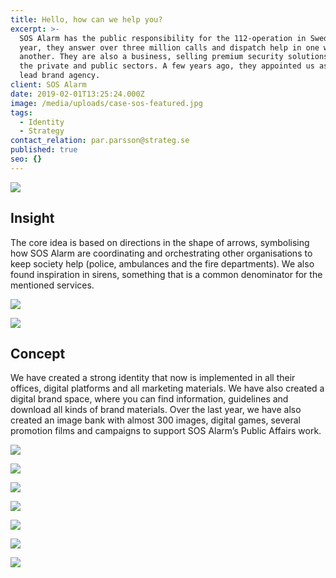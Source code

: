 ```yaml
---
title: Hello, how can we help you?
excerpt: >-
  SOS Alarm has the public responsibility for the 112-operation in Sweden. Each 
  year, they answer over three million calls and dispatch help in one way or 
  another. They are also a business, selling premium security solutions to both 
  the private and public sectors. A few years ago, they appointed us as their 
  lead brand agency.
client: SOS Alarm
date: 2019-02-01T13:25:24.000Z
image: /media/uploads/case-sos-featured.jpg
tags:
  - Identity
  - Strategy
contact_relation: par.parsson@strateg.se
published: true
seo: {}
---
```


<Column md="6">
  <Box
    title="Challenge"
    content="The SOS Alarm identity was severely dated when we first met them, and it needed a total revamp. Our aim was to create a simple, yet strong identity that could work everywhere – in a new digital world, but also be part of how the office spaces are designed and how the brand sounds."
  />
</Column>

<Column md="6">

![](/media/uploads/case-sos-logo.jpg)

</Column>

## Insight

The core idea is based on directions in the shape of arrows, symbolising how
SOS Alarm are coordinating and orchestrating other organisations to keep
society help (police, ambulances and the fire departments). We also found
inspiration in sirens, something that is a common denominator for the mentioned
services.

<Column md="6">

![](/media/uploads/case-sos-icons.jpg)

</Column>

<Column md="6">

![](/media/uploads/case-sos-app-loading.jpg)

</Column>

## Concept

We have created a strong identity that now is implemented in all their offices,
digital platforms and all marketing materials. We have also created a digital
brand space, where you can find information, guidelines and download all
kinds of brand materials. Over the last year, we have also created an image
bank with almost 300 images, digital games, several promotion films and
campaigns to support SOS Alarm’s Public Affairs work.

<EmbedPlayer src="https://player.vimeo.com/video/327692733" />

<Column md="6">
  <Box
    title="Result"
    content="The identity is not only implemented throughout the organisation, it’s highly appreciated and it continues to develop in new exciting ways."
  />
</Column>

<Column md="6">

![](/media/uploads/case-sos-app.jpg)

</Column>

![](/media/uploads/case-sos-flyer.jpg)

![](/media/uploads/case-sos-police.gif)

<Column md="6">

![](/media/uploads/case-sos-grid-1.jpg)

</Column>

<Column md="6">

![](/media/uploads/case-sos-grid-2.jpg)

</Column>

<Column md="6">

![](/media/uploads/case-sos-grid-3.jpg)

</Column>

<Column md="6">

![](/media/uploads/case-sos-grid-4.jpg)

</Column>
